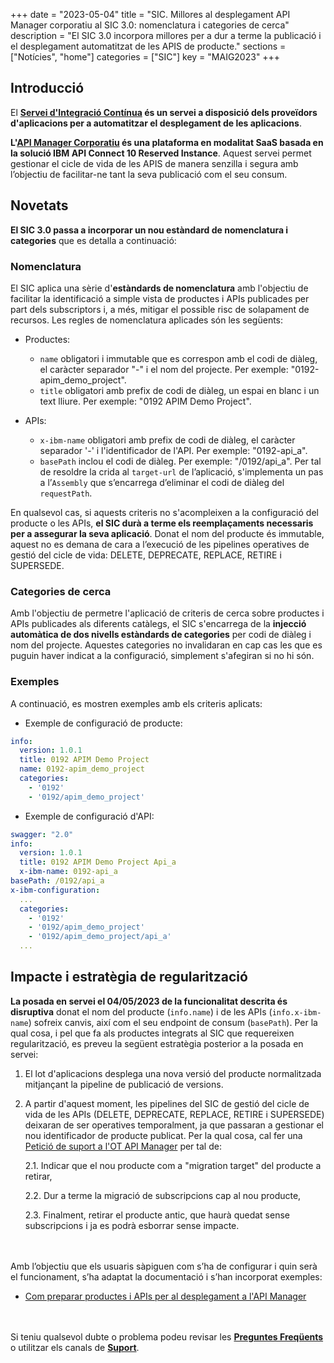 +++
date        = "2023-05-04"
title       = "SIC. Millores al desplegament API Manager corporatiu al SIC 3.0: nomenclatura i categories de cerca"
description = "El SIC 3.0 incorpora millores per a dur a terme la publicació i el desplegament automatitzat de les APIS de producte."
sections    = ["Notícies", "home"]
categories  = ["SIC"]
key         = "MAIG2023"
+++

## Introducció

El **[Servei d'Integració Contínua](/sic/) és un servei a disposició dels proveïdors d'aplicacions per a automatitzar el desplegament
de les aplicacions**.

**L'[API Manager Corporatiu](/apim/) és una plataforma en modalitat SaaS basada en la solució IBM API Connect 10 Reserved Instance**.
Aquest servei permet gestionar el cicle de vida de les APIS de manera senzilla i segura amb l’objectiu de facilitar-ne
tant la seva publicació com el seu consum.

## Novetats

**El SIC 3.0 passa a incorporar un nou estàndard de nomenclatura i categories** que es detalla a continuació:

### Nomenclatura

El SIC aplica una sèrie d'**estàndards de nomenclatura** amb l'objectiu de facilitar la identificació a simple vista de productes
i APIs publicades per part dels subscriptors i, a més, mitigar el possible risc de solapament de recursos. Les regles de
nomenclatura aplicades són les següents:

- Productes:

    * `name` obligatori i immutable que es correspon amb el codi de diàleg, el caràcter separador "-" i el nom del projecte.
      Per exemple: "0192-apim_demo_project".
    * `title` obligatori amb prefix de codi de diàleg, un espai en blanc i un text lliure. Per exemple: "0192 APIM Demo Project".

- APIs:

    * `x-ibm-name` obligatori amb prefix de codi de diàleg, el caràcter separador '-' i l'identificador de l'API.
      Per exemple: "0192-api_a".
    * `basePath` inclou el codi de diàleg. Per exemple: "/0192/api_a". Per tal de resoldre la crida al `target-url`
      de l’aplicació, s'implementa un pas a l’`Assembly` que s’encarrega d’eliminar el codi de diàleg del `requestPath`.

En qualsevol cas, si aquests criteris no s'acompleixen a la configuració del producte o les APIs, **el SIC durà a terme
els reemplaçaments necessaris per a assegurar la seva aplicació**. Donat el nom del producte és immutable, aquest no es
demana de cara a l’execució de les pipelines operatives de gestió del cicle de vida: DELETE, DEPRECATE, REPLACE, RETIRE
i SUPERSEDE.

### Categories de cerca

Amb l'objectiu de permetre l'aplicació de criteris de cerca sobre productes i APIs publicades als diferents catàlegs,
el SIC s'encarrega de la **injecció automàtica de dos nivells estàndards de categories** per codi de diàleg i nom del
projecte. Aquestes categories no invalidaran en cap cas les que es puguin haver indicat a la configuració,
simplement s'afegiran si no hi són.

### Exemples

A continuació, es mostren exemples amb els criteris aplicats:

- Exemple de configuració de producte:

```yaml
info:
  version: 1.0.1
  title: 0192 APIM Demo Project
  name: 0192-apim_demo_project
  categories:
    - '0192'
    - '0192/apim_demo_project'
```

- Exemple de configuració d'API:

```yaml
swagger: "2.0"
info:
  version: 1.0.1
  title: 0192 APIM Demo Project Api_a
  x-ibm-name: 0192-api_a
basePath: /0192/api_a
x-ibm-configuration:
  ...
  categories:
    - '0192'
    - '0192/apim_demo_project'
    - '0192/apim_demo_project/api_a'
  ...
```

## Impacte i estratègia de regularització

**La posada en servei el 04/05/2023 de la funcionalitat descrita és disruptiva** donat el nom del producte
(`info.name`) i de les APIs (`info.x-ibm-name`) sofreix canvis, així com el seu endpoint de consum (`basePath`).
Per la qual cosa, i pel que fa als productes integrats al SIC que requereixen regularització, es preveu la següent
estratègia posterior a la posada en servei:

1. El lot d'aplicacions desplega una nova versió del producte normalitzada mitjançant la pipeline de publicació de versions.

2. A partir d'aquest moment, les pipelines del SIC de gestió del cicle de vida de les APIs (DELETE, DEPRECATE, REPLACE,
RETIRE i SUPERSEDE) deixaran de ser operatives temporalment, ja que passaran a gestionar el nou identificador de producte
publicat. Per la qual cosa, cal fer una [Petició de suport a l'OT API Manager](/apim/suport/#aplicacions-en-servei)
per tal de:

    2.1. Indicar que el nou producte com a "migration target" del producte a retirar,

    2.2. Dur a terme la migració de subscripcions cap al nou producte,

    2.3. Finalment, retirar el producte antic, que haurà quedat sense subscripcions i ja es podrà esborrar sense impacte.


<br/><br/>
Amb l’objectiu que els usuaris sàpiguen com s’ha de configurar i quin serà el funcionament, s’ha adaptat la documentació i s’han
incorporat exemples:

- [Com preparar productes i APIs per al desplegament a l'API Manager](/sic30-guies/preparar-apim/)

<br/><br/>
Si teniu qualsevol dubte o problema podeu revisar les [**Preguntes Freqüents**](/sic/faq) o utilitzar els canals de [**Suport**](/sic/suport).